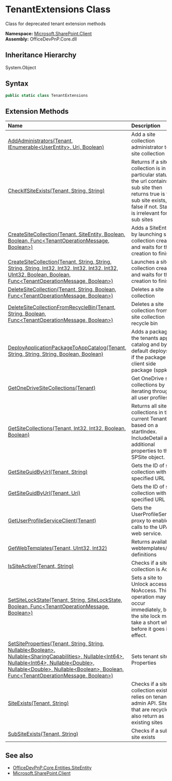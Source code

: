 # TenantExtensions Class
 Class for deprecated tenant extension methods   

**Namespace:** [Microsoft.SharePoint.Client](Microsoft.SharePoint.Client.md)  
**Assembly:** OfficeDevPnP.Core.dll  
## Inheritance Hierarchy
System.Object  
## Syntax
```C#
public static class TenantExtensions
```
## Extension Methods
|**Name**|**Description**|
|:-----|:-----|
| [AddAdministrators(Tenant, IEnumerable&lt;UserEntity&gt;, Uri, Boolean)](Microsoft.SharePoint.Client.TenantExtensions.23dcea4d.md) | Add a site collection administrator to a site collection
| [CheckIfSiteExists(Tenant, String, String)](Microsoft.SharePoint.Client.TenantExtensions.bd62d116.md) | Returns if a site collection is in a particular status. If the url contains a sub site then returns true is the sub site exists, false if not. Status is irrelevant for sub sites
| [CreateSiteCollection(Tenant, SiteEntity, Boolean, Boolean, Func&lt;TenantOperationMessage, Boolean&gt;)](Microsoft.SharePoint.Client.TenantExtensions.8f180b3b.md) | Adds a SiteEntity by launching site collection creation and waits for the creation to finish
| [CreateSiteCollection(Tenant, String, String, String, String, Int32, Int32, Int32, Int32, Int32, UInt32, Boolean, Boolean, Func&lt;TenantOperationMessage, Boolean&gt;)](Microsoft.SharePoint.Client.TenantExtensions.5122ed46.md) | Launches a site collection creation and waits for the creation to finish
| [DeleteSiteCollection(Tenant, String, Boolean, Func&lt;TenantOperationMessage, Boolean&gt;)](Microsoft.SharePoint.Client.TenantExtensions.32ab407c.md) | Deletes a site collection
| [DeleteSiteCollectionFromRecycleBin(Tenant, String, Boolean, Func&lt;TenantOperationMessage, Boolean&gt;)](Microsoft.SharePoint.Client.TenantExtensions.802142c7.md) | Deletes a site collection from the site collection recycle bin
| [DeployApplicationPackageToAppCatalog(Tenant, String, String, String, Boolean, Boolean)](Microsoft.SharePoint.Client.TenantExtensions.8b800134.md) | Adds a package to the tenants app catalog and by default deploys it if the package is a client side package (sppkg)
| [GetOneDriveSiteCollections(Tenant)](Microsoft.SharePoint.Client.TenantExtensions.2c08e126.md) | Get OneDrive site collections by iterating through all user profiles.
| [GetSiteCollections(Tenant, Int32, Int32, Boolean, Boolean)](Microsoft.SharePoint.Client.TenantExtensions.9ce74f2.md) | Returns all site collections in the current Tenant based on a startIndex. IncludeDetail adds additional properties to the SPSite object.
| [GetSiteGuidByUrl(Tenant, String)](Microsoft.SharePoint.Client.TenantExtensions.6b408500.md) | Gets the ID of site collection with specified URL
| [GetSiteGuidByUrl(Tenant, Uri)](Microsoft.SharePoint.Client.TenantExtensions.64e4cb66.md) | Gets the ID of site collection with specified URL
| [GetUserProfileServiceClient(Tenant)](Microsoft.SharePoint.Client.TenantExtensions.4a97c99c.md) | Gets the UserProfileService proxy to enable calls to the UPA web service.
| [GetWebTemplates(Tenant, UInt32, Int32)](Microsoft.SharePoint.Client.TenantExtensions.26f04e93.md) | Returns available webtemplates/site definitions
| [IsSiteActive(Tenant, String)](Microsoft.SharePoint.Client.TenantExtensions.df897728.md) | Checks if a site collection is Active
| [SetSiteLockState(Tenant, String, SiteLockState, Boolean, Func&lt;TenantOperationMessage, Boolean&gt;)](Microsoft.SharePoint.Client.TenantExtensions.ef999b08.md) | Sets a site to Unlock access or NoAccess. This operation may occur immediately, but the site lock may take a short while before it goes into effect.
| [SetSiteProperties(Tenant, String, String, Nullable&lt;Boolean&gt;, Nullable&lt;SharingCapabilities&gt;, Nullable&lt;Int64&gt;, Nullable&lt;Int64&gt;, Nullable&lt;Double&gt;, Nullable&lt;Double&gt;, Nullable&lt;Boolean&gt;, Boolean, Func&lt;TenantOperationMessage, Boolean&gt;)](Microsoft.SharePoint.Client.TenantExtensions.41bc0a90.md) | Sets tenant site Properties
| [SiteExists(Tenant, String)](Microsoft.SharePoint.Client.TenantExtensions.fa3c7d26.md) | Checks if a site collection exists, relies on tenant admin API. Sites that are recycled also return as existing sites
| [SubSiteExists(Tenant, String)](Microsoft.SharePoint.Client.TenantExtensions.488f63fb.md) | Checks if a sub site exists
## See also
- [OfficeDevPnP.Core.Entities.SiteEntity](OfficeDevPnP.Core.Entities.SiteEntity.md)
- [Microsoft.SharePoint.Client](Microsoft.SharePoint.Client.md)

